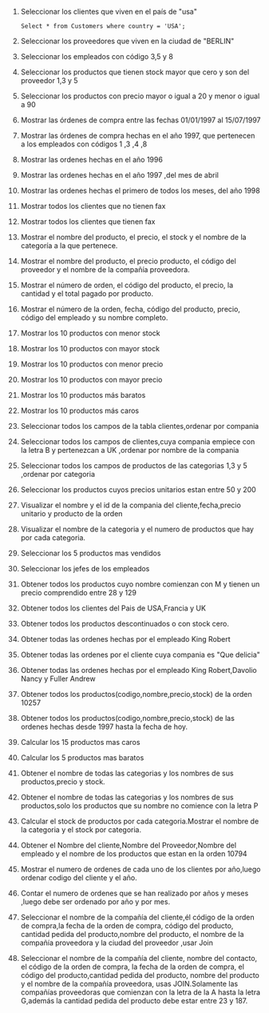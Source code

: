 1.  Seleccionar los clientes que viven en el país de "usa"

        Select * from Customers where country = 'USA';

2.  Seleccionar los proveedores que viven en la ciudad de "BERLIN"

3.  Seleccionar los empleados con código 3,5 y 8

4.  Seleccionar los productos que tienen stock mayor que cero y son del proveedor 1,3 y 5

5.  Seleccionar los productos con precio mayor o igual a 20 y menor o igual a 90

6.  Mostrar las órdenes de compra entre las fechas 01/01/1997 al 15/07/1997

7.  Mostrar las órdenes de compra hechas en el año 1997, que pertenecen a los empleados con códigos 1 ,3 ,4 ,8

8.  Mostrar las ordenes hechas en el año 1996

9.  Mostrar las ordenes hechas en el año 1997 ,del mes de abril

10. Mostrar las ordenes hechas el primero de todos los meses, del año 1998

11. Mostrar todos los clientes que no tienen fax

12. Mostrar todos los clientes que tienen fax

13. Mostrar el nombre del producto, el precio, el stock y el nombre de la categoría a la que pertenece.

14. Mostrar el nombre del producto, el precio producto, el código del proveedor y el nombre de la compañía proveedora.

15. Mostrar el número de orden, el código del producto, el precio, la cantidad y el total pagado por producto.

16. Mostrar el número de la orden, fecha, código del producto, precio, código del empleado y su nombre completo.

17. Mostrar los 10 productos con menor stock

18. Mostrar los 10 productos con mayor stock

19. Mostrar los 10 productos con menor precio

20. Mostrar los 10 productos con mayor precio

21. Mostrar los 10 productos más baratos

22. Mostrar los 10 productos más caros

23. Seleccionar todos los campos de la tabla clientes,ordenar por compania

24. Seleccionar todos los campos de clientes,cuya compania empiece con la letra B y pertenezcan a UK ,ordenar por nombre de la compania

25. Seleccionar todos los campos de productos de las categorias 1,3 y 5
    ,ordenar por categoria

26. Seleccionar los productos cuyos precios unitarios estan entre 50 y 200

27. Visualizar el nombre y el id de la compania del cliente,fecha,precio unitario y producto de la orden

28. Visualizar el nombre de la categoria y el numero de productos que hay por cada categoria.

29. Seleccionar los 5 productos mas vendidos

30. Seleccionar los jefes de los empleados

31. Obtener todos los productos cuyo nombre comienzan con M y tienen un precio comprendido entre 28 y 129

32. Obtener todos los clientes del Pais de USA,Francia y UK

33. Obtener todos los productos descontinuados o con stock cero.

34. Obtener todas las ordenes hechas por el empleado King Robert

35. Obtener todas las ordenes por el cliente cuya compania es "Que delicia"

36. Obtener todas las ordenes hechas por el empleado King
    Robert,Davolio Nancy y Fuller Andrew

37. Obtener todos los productos(codigo,nombre,precio,stock) de la orden
    10257

38. Obtener todos los productos(codigo,nombre,precio,stock) de las ordenes hechas desde 1997 hasta la fecha de hoy.

39. Calcular los 15 productos mas caros
40. Calcular los 5 productos mas baratos

41. Obtener el nombre de todas las categorias y los nombres de sus productos,precio y stock.

42. Obtener el nombre de todas las categorias y los nombres de sus productos,solo los productos que su nombre no comience con la letra
    P

43. Calcular el stock de productos por cada categoria.Mostrar el nombre de la categoria y el stock por categoria.

44. Obtener el Nombre del cliente,Nombre del Proveedor,Nombre del empleado y el nombre de los productos que estan en la orden 10794

45. Mostrar el numero de ordenes de cada uno de los clientes por año,luego ordenar codigo del cliente y el año.

46. Contar el numero de ordenes que se han realizado por años y meses ,luego debe ser ordenado por año y por mes.

47. Seleccionar el nombre de la compañía del cliente,él código de la orden de compra,la fecha de la orden de compra, código del producto, cantidad pedida del producto,nombre del producto, el nombre de la compañía proveedora y la ciudad del proveedor ,usar Join

48. Seleccionar el nombre de la compañía del cliente, nombre del contacto, el código de la orden de compra, la fecha de la orden de compra, el código del producto,cantidad pedida del producto, nombre del producto y el nombre de la compañía proveedora, usas JOIN.Solamente las compañías proveedoras que comienzan con la letra de la A hasta la letra G,además la cantidad pedida del producto debe estar entre 23 y 187.